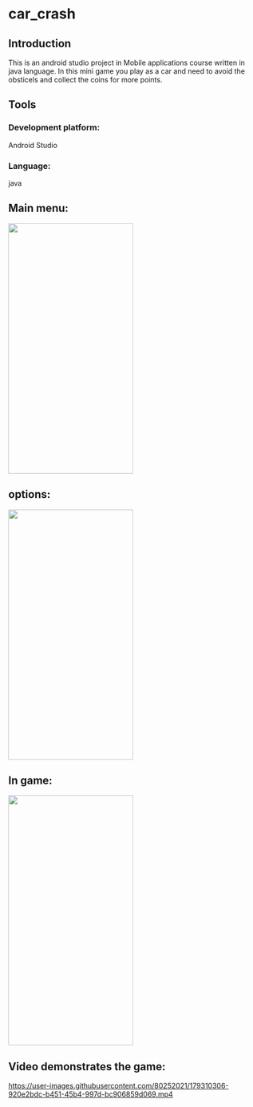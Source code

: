 # car_crash

## Introduction
This is an android studio project in Mobile applications course written in java language.
In this mini game you play as a car and need to avoid the obsticels and collect the coins for more points.

## Tools
### Development platform:
Android Studio
### Language:
java

## Main menu:
<img src="https://user-images.githubusercontent.com/80252021/179303357-db480201-606e-4f92-9ec9-66a900ea5e63.png" width="250" height="500"> 

## options:
<img src="https://user-images.githubusercontent.com/80252021/179305252-430a3b5b-8a72-4a42-87f6-9267e3d1e41b.png" width="250" height="500">


## In game:
<img src="https://user-images.githubusercontent.com/80252021/179305382-4f910797-b20b-4b01-9ec4-f42824717f7a.png" width="250" height="500">


## Video demonstrates the game:





https://user-images.githubusercontent.com/80252021/179310306-920e2bdc-b451-45b4-997d-bc906859d069.mp4




